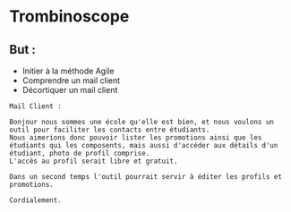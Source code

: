 # Trombinoscope

## But :
* Initier à la méthode Agile
* Comprendre un mail client
* Décortiquer un mail client

```
Mail Client : 

Bonjour nous sommes une école qu'elle est bien, et nous voulons un outil pour faciliter les contacts entre étudiants.
Nous aimerions donc pouvoir lister les promotions ainsi que les étudiants qui les composents, mais aussi d'accéder aux détails d'un étudiant, photo de profil comprise.
L'accès au profil serait libre et gratuit.

Dans un second temps l'outil pourrait servir à éditer les profils et promotions.

Cordialement.
```

